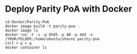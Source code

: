 # Deploy Parity PoA with Docker
```shell
cd Docker/Parity-PoA
docker image build -t parity-poa .
docker image ls
docker run -t -i -p 8545 -p 80 -p 443 -v /YOUR/FOLDER:/home/ubuntu/shares parity-poa
ctrl + p + q
docker container ls
```
